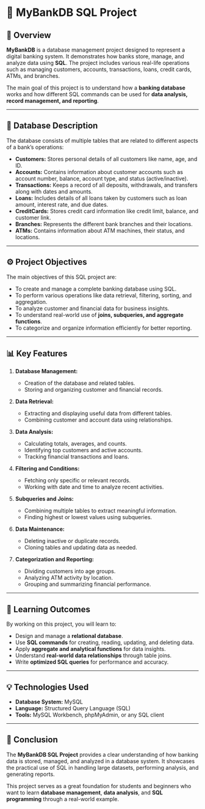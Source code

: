 # 🏦 MyBankDB SQL Project

## 📘 Overview

**MyBankDB** is a database management project designed to represent a digital banking system.
It demonstrates how banks store, manage, and analyze data using **SQL**.
The project includes various real-life operations such as managing customers, accounts, transactions, loans, credit cards, ATMs, and branches.

The main goal of this project is to understand how a **banking database** works and how different SQL commands can be used for **data analysis, record management, and reporting**.

---

## 🧱 Database Description

The database consists of multiple tables that are related to different aspects of a bank’s operations:

* **Customers:** Stores personal details of all customers like name, age, and ID.
* **Accounts:** Contains information about customer accounts such as account number, balance, account type, and status (active/inactive).
* **Transactions:** Keeps a record of all deposits, withdrawals, and transfers along with dates and amounts.
* **Loans:** Includes details of all loans taken by customers such as loan amount, interest rate, and due dates.
* **CreditCards:** Stores credit card information like credit limit, balance, and customer link.
* **Branches:** Represents the different bank branches and their locations.
* **ATMs:** Contains information about ATM machines, their status, and locations.

---

## ⚙️ Project Objectives

The main objectives of this SQL project are:

* To create and manage a complete banking database using SQL.
* To perform various operations like data retrieval, filtering, sorting, and aggregation.
* To analyze customer and financial data for business insights.
* To understand real-world use of **joins, subqueries, and aggregate functions**.
* To categorize and organize information efficiently for better reporting.

---

## 📊 Key Features

1. **Database Management:**

   * Creation of the database and related tables.
   * Storing and organizing customer and financial records.

2. **Data Retrieval:**

   * Extracting and displaying useful data from different tables.
   * Combining customer and account data using relationships.

3. **Data Analysis:**

   * Calculating totals, averages, and counts.
   * Identifying top customers and active accounts.
   * Tracking financial transactions and loans.

4. **Filtering and Conditions:**

   * Fetching only specific or relevant records.
   * Working with date and time to analyze recent activities.

5. **Subqueries and Joins:**

   * Combining multiple tables to extract meaningful information.
   * Finding highest or lowest values using subqueries.

6. **Data Maintenance:**

   * Deleting inactive or duplicate records.
   * Cloning tables and updating data as needed.

7. **Categorization and Reporting:**

   * Dividing customers into age groups.
   * Analyzing ATM activity by location.
   * Grouping and summarizing financial performance.

---

## 🧠 Learning Outcomes

By working on this project, you will learn to:

* Design and manage a **relational database**.
* Use **SQL commands** for creating, reading, updating, and deleting data.
* Apply **aggregate and analytical functions** for data insights.
* Understand **real-world data relationships** through table joins.
* Write **optimized SQL queries** for performance and accuracy.

---

## 💡 Technologies Used

* **Database System:** MySQL
* **Language:** Structured Query Language (SQL)
* **Tools:** MySQL Workbench, phpMyAdmin, or any SQL client

---

## 🏁 Conclusion

The **MyBankDB SQL Project** provides a clear understanding of how banking data is stored, managed, and analyzed in a database system.
It showcases the practical use of SQL in handling large datasets, performing analysis, and generating reports.

This project serves as a great foundation for students and beginners who want to learn **database management**, **data analysis**, and **SQL programming** through a real-world example.


